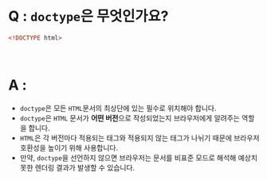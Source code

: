 # Q : `doctype`은 무엇인가요?

```html
<!DOCTYPE html>
```

<br />

# A :

- `doctype`은 모든 `HTML`문서의 최상단에 있는 필수로 위치해야 합니다.
- `doctype`은 `HTML` 문서가 **어떤 버전**으로 작성되었는지 브라우저에게 알려주는 역할을 합니다.
- `HTML`은 각 버전마다 적용되는 태그와 적용되지 않는 태그가 나뉘기 때문에 브라우저 호환성을 높이기 위해 사용합니다.
- 만약, `doctype`을 선언하지 않으면 브라우저는 문서를 비표준 모드로 해석해 예상치 못한 렌더링 결과가 발생할 수 있습니다.
